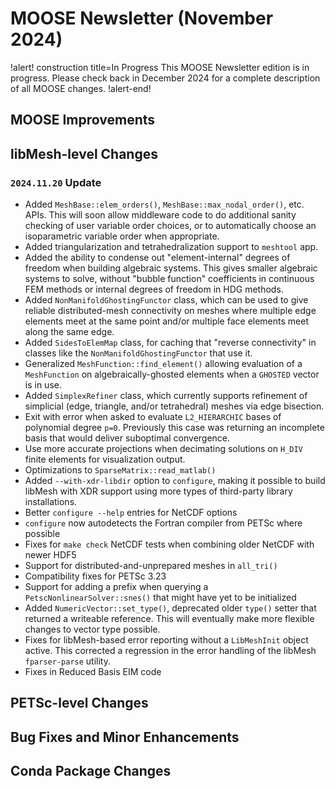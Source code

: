 # MOOSE Newsletter (November 2024)

!alert! construction title=In Progress
This MOOSE Newsletter edition is in progress. Please check back in December 2024
for a complete description of all MOOSE changes.
!alert-end!

## MOOSE Improvements

## libMesh-level Changes

### `2024.11.20` Update

- Added `MeshBase::elem_orders()`, `MeshBase::max_nodal_order()`, etc.
  APIs.  This will soon allow middleware code to do additional sanity
  checking of user variable order choices, or to automatically choose
  an isoparametric variable order when appropriate.
- Added triangularization and tetrahedralization support to `meshtool`
  app.
- Added the ability to condense out "element-internal" degrees of
  freedom when building algebraic systems.  This gives smaller
  algebraic systems to solve, without "bubble function" coefficients
  in continuous FEM methods or internal degrees of freedom in HDG
  methods.
- Added `NonManifoldGhostingFunctor` class, which can be used to give
  reliable distributed-mesh connectivity on meshes where multiple edge
  elements meet at the same point and/or multiple face elements meet
  along the same edge.
- Added `SidesToElemMap` class, for caching that "reverse connectivity"
  in classes like the `NonManifoldGhostingFunctor` that use it.
- Generalized `MeshFunction::find_element()` allowing evaluation of a
  `MeshFunction` on algebraically-ghosted elements when a `GHOSTED`
  vector is in use.
- Added `SimplexRefiner` class, which currently supports refinement of
  simplicial (edge, triangle, and/or tetrahedral) meshes via edge
  bisection.
- Exit with error when asked to evaluate `L2_HIERARCHIC` bases of
  polynomial degree `p=0`.  Previously this case was returning an
  incomplete basis that would deliver suboptimal convergence.
- Use more accurate projections when decimating solutions on `H_DIV`
  finite elements for visualization output.
- Optimizations to `SparseMatrix::read_matlab()`
- Added `--with-xdr-libdir` option to `configure`, making it possible
  to build libMesh with XDR support using more types of third-party
  library installations.
- Better `configure --help` entries for NetCDF options
- `configure` now autodetects the Fortran compiler from PETSc where
  possible
- Fixes for `make check` NetCDF tests when combining older NetCDF with
  newer HDF5
- Support for distributed-and-unprepared meshes in `all_tri()`
- Compatibility fixes for PETSc 3.23
- Support for adding a prefix when querying a
  `PetscNonlinearSolver::snes()` that might have yet to be initialized
- Added `NumericVector::set_type()`, deprecated older `type()` setter
  that returned a writeable reference.  This will eventually make more
  flexible changes to vector type possible.
- Fixes for libMesh-based error reporting without a `LibMeshInit`
  object active.  This corrected a regression in the error handling of
  the libMesh `fparser-parse` utility.
- Fixes in Reduced Basis EIM code

## PETSc-level Changes

## Bug Fixes and Minor Enhancements

## Conda Package Changes
